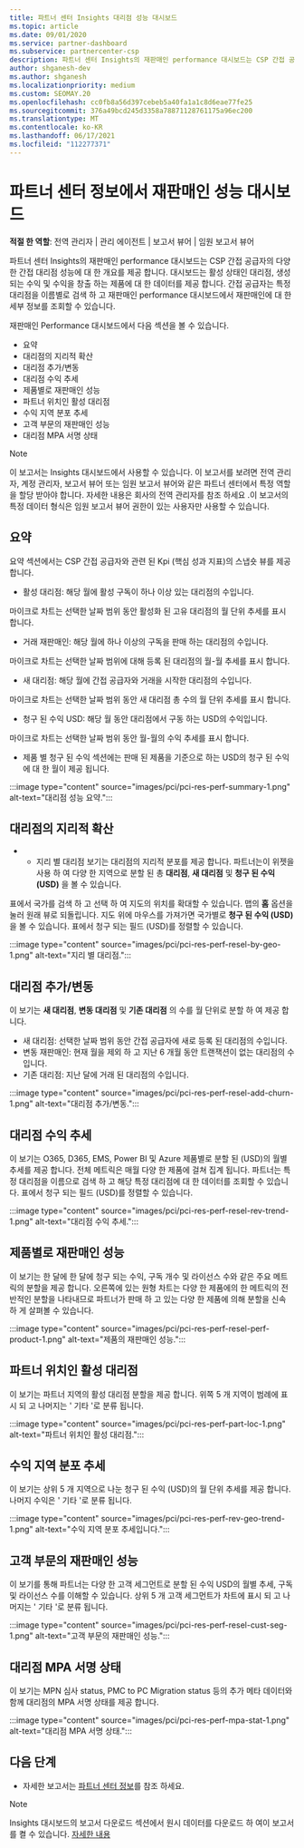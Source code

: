 ```yaml
---
title: 파트너 센터 Insights 대리점 성능 대시보드
ms.topic: article
ms.date: 09/01/2020
ms.service: partner-dashboard
ms.subservice: partnercenter-csp
description: 파트너 센터 Insights의 재판매인 performance 대시보드는 CSP 간접 공급자의 다양 한 간접 대리점 성능에 대 한 개요를 제공 합니다.
author: shganesh-dev
ms.author: shganesh
ms.localizationpriority: medium
ms.custom: SEOMAY.20
ms.openlocfilehash: cc0fb8a56d397cebeb5a40fa1a1c8d6eae77fe25
ms.sourcegitcommit: 376a49bcd245d3358a78871128761175a96ec200
ms.translationtype: MT
ms.contentlocale: ko-KR
ms.lasthandoff: 06/17/2021
ms.locfileid: "112277371"
---
```

# <a name="reseller-performance-dashboard-in-partner-center-insights"></a>파트너 센터 정보에서 재판매인 성능 대시보드

**적절 한 역할**: 전역 관리자 | 관리 에이전트 | 보고서 뷰어 | 임원 보고서 뷰어

파트너 센터 Insights의 재판매인 performance 대시보드는 CSP 간접 공급자의 다양 한 간접 대리점 성능에 대 한 개요를 제공 합니다. 대시보드는 활성 상태인 대리점, 생성 되는 수익 및 수익을 창출 하는 제품에 대 한 데이터를 제공 합니다. 간접 공급자는 특정 대리점을 이름별로 검색 하 고 재판매인 performance 대시보드에서 재판매인에 대 한 세부 정보를 조회할 수 있습니다.

재판매인 Performance 대시보드에서 다음 섹션을 볼 수 있습니다.

- 요약
- 대리점의 지리적 확산
- 대리점 추가/변동 
- 대리점 수익 추세 
- 제품별로 재판매인 성능
- 파트너 위치인 활성 대리점
- 수익 지역 분포 추세
- 고객 부문의 재판매인 성능
- 대리점 MPA 서명 상태

 > [!NOTE]
 > 이 보고서는 Insights 대시보드에서 사용할 수 있습니다. 이 보고서를 보려면 전역 관리자, 계정 관리자, 보고서 뷰어 또는 임원 보고서 뷰어와 같은 파트너 센터에서 특정 역할을 할당 받아야 합니다. 자세한 내용은 회사의 전역 관리자를 참조 하세요 .이 보고서의 특정 데이터 형식은 임원 보고서 뷰어 권한이 있는 사용자만 사용할 수 있습니다.

## <a name="summary"></a>요약

요약 섹션에서는 CSP 간접 공급자와 관련 된 Kpi (핵심 성과 지표)의 스냅숏 뷰를 제공 합니다.

- 활성 대리점: 해당 월에 활성 구독이 하나 이상 있는 대리점의 수입니다.

마이크로 차트는 선택한 날짜 범위 동안 활성화 된 고유 대리점의 월 단위 추세를 표시 합니다.

- 거래 재판매인: 해당 월에 하나 이상의 구독을 판매 하는 대리점의 수입니다. 

마이크로 차트는 선택한 날짜 범위에 대해 등록 된 대리점의 월-월 추세를 표시 합니다.

- 새 대리점: 해당 월에 간접 공급자와 거래을 시작한 대리점의 수입니다. 

마이크로 차트는 선택한 날짜 범위 동안 새 대리점 총 수의 월 단위 추세를 표시 합니다.

- 청구 된 수익 USD: 해당 월 동안 대리점에서 구동 하는 USD의 수익입니다. 

마이크로 차트는 선택한 날짜 범위 동안 월-월의 수익 추세를 표시 합니다.

- 제품 별 청구 된 수익 섹션에는 판매 된 제품을 기준으로 하는 USD의 청구 된 수익에 대 한 월이 제공 됩니다. 

:::image type="content" source="images/pci/pci-res-perf-summary-1.png" alt-text="대리점 성능 요약.":::

## <a name="geographical-spread-of-resellers"></a>대리점의 지리적 확산

* * 지리 별 대리점 보기는 대리점의 지리적 분포를 제공 합니다. 파트너는이 위젯을 사용 하 여 다양 한 지역으로 분할 된 총 **대리점**, **새 대리점** 및 **청구 된 수익 (USD)** 을 볼 수 있습니다.

표에서 국가를 검색 하 고 선택 하 여 지도의 위치를 확대할 수 있습니다. 맵의 **홈** 옵션을 눌러 원래 뷰로 되돌립니다. 지도 위에 마우스를 가져가면 국가별로 **청구 된 수익 (USD)** 을 볼 수 있습니다. 표에서 청구 되는 필드 (USD)를 정렬할 수 있습니다.

:::image type="content" source="images/pci/pci-res-perf-resel-by-geo-1.png" alt-text="지리 별 대리점.":::

## <a name="resellers-addchurns"></a>대리점 추가/변동

이 보기는 **새 대리점**, **변동 대리점** 및 **기존 대리점** 의 수를 월 단위로 분할 하 여 제공 합니다. 

- 새 대리점: 선택한 날짜 범위 동안 간접 공급자에 새로 등록 된 대리점의 수입니다.
- 변동 재판매인: 현재 월을 제외 하 고 지난 6 개월 동안 트랜잭션이 없는 대리점의 수입니다.
- 기존 대리점: 지난 달에 거래 된 대리점의 수입니다.

:::image type="content" source="images/pci/pci-res-perf-resel-add-churn-1.png" alt-text="대리점 추가/변동.":::

## <a name="resellers-revenue-trend"></a>대리점 수익 추세 

이 보기는 O365, D365, EMS, Power BI 및 Azure 제품별로 분할 된 (USD)의 월별 추세를 제공 합니다. 전체 메트릭은 매월 다양 한 제품에 걸쳐 집계 됩니다. 파트너는 특정 대리점을 이름으로 검색 하 고 해당 특정 대리점에 대 한 데이터를 조회할 수 있습니다. 표에서 청구 되는 필드 (USD)를 정렬할 수 있습니다.

:::image type="content" source="images/pci/pci-res-perf-resel-rev-trend-1.png" alt-text="대리점 수익 추세.":::

## <a name="reseller-performance-by-products"></a>제품별로 재판매인 성능

이 보기는 한 달에 한 달에 청구 되는 수익, 구독 개수 및 라이선스 수와 같은 주요 메트릭의 분할을 제공 합니다. 오른쪽에 있는 원형 차트는 다양 한 제품에의 한 메트릭의 전반적인 분할을 나타내므로 파트너가 판매 하 고 있는 다양 한 제품에 의해 분할을 신속 하 게 살펴볼 수 있습니다.

:::image type="content" source="images/pci/pci-res-perf-resel-perf-product-1.png" alt-text="제품의 재판매인 성능.":::

## <a name="active-resellers-by-partner-locations"></a>파트너 위치인 활성 대리점

이 보기는 파트너 지역의 활성 대리점 분할을 제공 합니다. 위쪽 5 개 지역이 범례에 표시 되 고 나머지는 ' 기타 '로 분류 됩니다.

:::image type="content" source="images/pci/pci-res-perf-part-loc-1.png" alt-text="파트너 위치인 활성 대리점.":::

## <a name="revenue-geo-distribution-trend"></a>수익 지역 분포 추세

이 보기는 상위 5 개 지역으로 나눈 청구 된 수익 (USD)의 월 단위 추세를 제공 합니다.  나머지 수익은 ' 기타 '로 분류 됩니다.

:::image type="content" source="images/pci/pci-res-perf-rev-geo-trend-1.png" alt-text="수익 지역 분포 추세입니다.":::

## <a name="reseller-performance-by-customer-segment"></a>고객 부문의 재판매인 성능

이 보기를 통해 파트너는 다양 한 고객 세그먼트로 분할 된 수익 USD의 월별 추세, 구독 및 라이선스 수를 이해할 수 있습니다. 상위 5 개 고객 세그먼트가 차트에 표시 되 고 나머지는 ' 기타 '로 분류 됩니다.

:::image type="content" source="images/pci/pci-res-perf-resel-cust-seg-1.png" alt-text="고객 부문의 재판매인 성능.":::

## <a name="reseller-mpa-signing-status"></a>대리점 MPA 서명 상태

이 보기는 MPN 심사 status, PMC to PC Migration status 등의 추가 메타 데이터와 함께 대리점의 MPA 서명 상태를 제공 합니다.

:::image type="content" source="images/pci/pci-res-perf-mpa-stat-1.png" alt-text="대리점 MPA 서명 상태.":::

## <a name="next-steps"></a>다음 단계

- 자세한 보고서는 [파트너 센터 정보](partner-center-insights.md)를 참조 하세요.

>[!NOTE] 
> Insights 대시보드의 보고서 다운로드 섹션에서 원시 데이터를 다운로드 하 여이 보고서를 켤 수 있습니다. [자세한 내용](pci-download-reports.md) 
